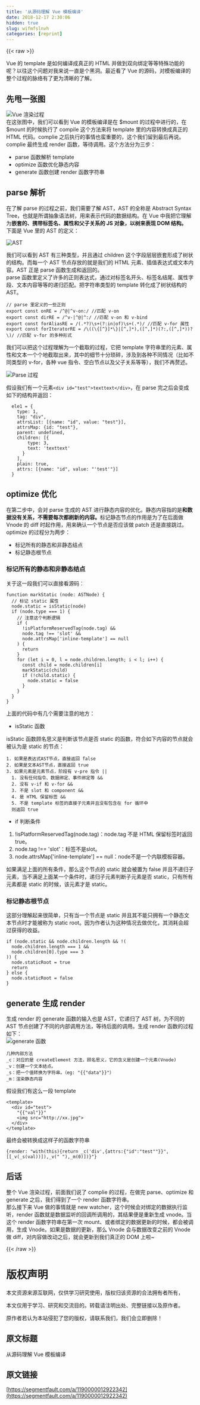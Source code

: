 ```yaml
---
title: '从源码理解 Vue 模板编译' 
date: 2018-12-17 2:30:06
hidden: true
slug: wifmfslnvh
categories: [reprint]
---
```


{{< raw >}}

                    
<p>Vue 的 template 是如何编译成真正的 HTML 并做到双向绑定等等特殊功能的呢？以往这个问题对我来说一直是个黑洞。最近看了 Vue 的源码，对模板编译的整个过程的脉络有了更为清晰的了解。</p>
<h2 id="articleHeader0">先甩一张图</h2>
<p><span class="img-wrap"><img data-src="/img/remote/1460000012922347" src="https://static.alili.tech/img/remote/1460000012922347" alt="Vue 渲染过程" title="Vue 渲染过程" style="cursor: pointer; display: inline;"></span><br>在这张图中，我们可以看到 Vue 的模板编译是在 $mount 的过程中进行的，在 $mount 的时候执行了 compile 这个方法来将 template 里的内容转换成真正的 HTML 代码。complie 之后执行的事情也蛮重要的，这个我们留到最后再说。complie 最终生成 render 函数，等待调用。这个方法分为三步：</p>
<ul>
<li>parse 函数解析 template</li>
<li>optimize 函数优化静态内容</li>
<li>generate 函数创建 render 函数字符串</li>
</ul>
<h2 id="articleHeader1">parse 解析</h2>
<p>在了解 parse 的过程之前，我们需要了解 AST，AST 的全称是 Abstract Syntax Tree，也就是所谓抽象语法树，用来表示代码的数据结构。在 Vue 中我把它理解为<strong>嵌套的、携带标签名、属性和父子关系的 JS 对象，以树来表现 DOM 结构。</strong><br>下面是 Vue 里的 AST 的定义：</p>
<p><span class="img-wrap"><img data-src="/img/remote/1460000012922348?w=652&amp;h=851" src="https://static.alili.tech/img/remote/1460000012922348?w=652&amp;h=851" alt="AST" title="AST" style="cursor: pointer; display: inline;"></span></p>
<p>我们可以看到 AST 有三种类型，并且通过 children 这个字段层层嵌套形成了树状的结构。而每一个 AST 节点存放的就是我们的 HTML 元素、插值表达式或文本内容。AST 正是 parse 函数生成和返回的。<br>parse 函数里定义了许多的正则表达式，通过对标签名开头、标签名结尾、属性字段、文本内容等等的递归匹配。把字符串类型的 template 转化成了树状结构的 AST。</p>
<div class="widget-codetool" style="display:none;">
      <div class="widget-codetool--inner">
      <span class="selectCode code-tool" data-toggle="tooltip" data-placement="top" title="" data-original-title="全选"></span>
      <span type="button" class="copyCode code-tool" data-toggle="tooltip" data-placement="top" data-clipboard-text="// parse 里定义的一些正则
export const onRE = /^@|^v-on:/ //匹配 v-on
export const dirRE = /^v-|^@|^:/ //匹配 v-on 和 v-bind
export const forAliasRE = /(.*?)\s+(?:in|of)\s+(.*)/ //匹配 v-for 属性
export const forIteratorRE = /\((\{[^}]*\}|[^,]*),([^,]*)(?:,([^,]*))?\)/ //匹配 v-for 的多种形式" title="" data-original-title="复制"></span>
      <span type="button" class="saveToNote code-tool" data-toggle="tooltip" data-placement="top" title="" data-original-title="放进笔记"></span>
      </div>
      </div><pre class="javascript hljs"><code class="javascript"><span class="hljs-comment">// parse 里定义的一些正则</span>
<span class="hljs-keyword">export</span> <span class="hljs-keyword">const</span> onRE = <span class="hljs-regexp">/^@|^v-on:/</span> <span class="hljs-comment">//匹配 v-on</span>
<span class="hljs-keyword">export</span> <span class="hljs-keyword">const</span> dirRE = <span class="hljs-regexp">/^v-|^@|^:/</span> <span class="hljs-comment">//匹配 v-on 和 v-bind</span>
<span class="hljs-keyword">export</span> <span class="hljs-keyword">const</span> forAliasRE = <span class="hljs-regexp">/(.*?)\s+(?:in|of)\s+(.*)/</span> <span class="hljs-comment">//匹配 v-for 属性</span>
<span class="hljs-keyword">export</span> <span class="hljs-keyword">const</span> forIteratorRE = <span class="hljs-regexp">/\((\{[^}]*\}|[^,]*),([^,]*)(?:,([^,]*))?\)/</span> <span class="hljs-comment">//匹配 v-for 的多种形式</span></code></pre>
<p>我们可以把这个过程理解为一个截取的过程，它把 template 字符串里的元素、属性和文本一个个地截取出来，其中的细节十分琐碎，涉及到各种不同情况（比如不同类型的 v-for，各种 vue 指令、空白节点以及父子关系等等），我们不再赘述。</p>
<p><span class="img-wrap"><img data-src="/img/remote/1460000012922349?w=690&amp;h=309" src="https://static.alili.tech/img/remote/1460000012922349?w=690&amp;h=309" alt="Parse 过程" title="Parse 过程" style="cursor: pointer;"></span></p>
<p>假设我们有一个元素<code>&lt;div id="test"&gt;texttext&lt;/div&gt;</code>，在 parse 完之后会变成如下的结构并返回：</p>
<div class="widget-codetool" style="display:none;">
      <div class="widget-codetool--inner">
      <span class="selectCode code-tool" data-toggle="tooltip" data-placement="top" title="" data-original-title="全选"></span>
      <span type="button" class="copyCode code-tool" data-toggle="tooltip" data-placement="top" data-clipboard-text="  ele1 = {
    type: 1,
    tag: &quot;div&quot;,
    attrsList: [{name: &quot;id&quot;, value: &quot;test&quot;}],
    attrsMap: {id: &quot;test&quot;},
    parent: undefined,
    children: [{
        type: 3,
        text: 'texttext'
      }
    ],
    plain: true,
    attrs: [{name: &quot;id&quot;, value: &quot;'test'&quot;}]
  }" title="" data-original-title="复制"></span>
      <span type="button" class="saveToNote code-tool" data-toggle="tooltip" data-placement="top" title="" data-original-title="放进笔记"></span>
      </div>
      </div><pre class="javascript hljs"><code class="javascript">  ele1 = {
    <span class="hljs-attr">type</span>: <span class="hljs-number">1</span>,
    <span class="hljs-attr">tag</span>: <span class="hljs-string">"div"</span>,
    <span class="hljs-attr">attrsList</span>: [{<span class="hljs-attr">name</span>: <span class="hljs-string">"id"</span>, <span class="hljs-attr">value</span>: <span class="hljs-string">"test"</span>}],
    <span class="hljs-attr">attrsMap</span>: {<span class="hljs-attr">id</span>: <span class="hljs-string">"test"</span>},
    <span class="hljs-attr">parent</span>: <span class="hljs-literal">undefined</span>,
    <span class="hljs-attr">children</span>: [{
        <span class="hljs-attr">type</span>: <span class="hljs-number">3</span>,
        <span class="hljs-attr">text</span>: <span class="hljs-string">'texttext'</span>
      }
    ],
    <span class="hljs-attr">plain</span>: <span class="hljs-literal">true</span>,
    <span class="hljs-attr">attrs</span>: [{<span class="hljs-attr">name</span>: <span class="hljs-string">"id"</span>, <span class="hljs-attr">value</span>: <span class="hljs-string">"'test'"</span>}]
  }</code></pre>
<h2 id="articleHeader2">optimize 优化</h2>
<p>在第二步中，会对 parse 生成的 AST 进行静态内容的优化。静态内容指的是<strong>和数据没有关系，不需要每次都刷新的内容。</strong>标记静态节点的作用是为了在后面做 Vnode 的 diff 时起作用，用来确认一个节点是否应该做 patch 还是直接跳过。optimize 的过程分为两步：</p>
<ul>
<li>标记所有的静态和非静态结点</li>
<li>标记静态根节点</li>
</ul>
<h3 id="articleHeader3">标记所有的静态和非静态结点</h3>
<p>关于这一段我们可以直接看源码：</p>
<div class="widget-codetool" style="display:none;">
      <div class="widget-codetool--inner">
      <span class="selectCode code-tool" data-toggle="tooltip" data-placement="top" title="" data-original-title="全选"></span>
      <span type="button" class="copyCode code-tool" data-toggle="tooltip" data-placement="top" data-clipboard-text="function markStatic (node: ASTNode) {
  // 标记 static 属性
  node.static = isStatic(node)
  if (node.type === 1) {
    // 注意这个判断逻辑
    if (
      !isPlatformReservedTag(node.tag) &amp;&amp;
      node.tag !== 'slot' &amp;&amp;
      node.attrsMap['inline-template'] == null
    ) {
      return
    }
    for (let i = 0, l = node.children.length; i < l; i++) {
      const child = node.children[i]
      markStatic(child)
      if (!child.static) {
        node.static = false
      }
    }
  }
}" title="" data-original-title="复制"></span>
      <span type="button" class="saveToNote code-tool" data-toggle="tooltip" data-placement="top" title="" data-original-title="放进笔记"></span>
      </div>
      </div><pre class="javascript hljs"><code class="javascript"><span class="hljs-function"><span class="hljs-keyword">function</span> <span class="hljs-title">markStatic</span> (<span class="hljs-params">node: ASTNode</span>) </span>{
  <span class="hljs-comment">// 标记 static 属性</span>
  node.static = isStatic(node)
  <span class="hljs-keyword">if</span> (node.type === <span class="hljs-number">1</span>) {
    <span class="hljs-comment">// 注意这个判断逻辑</span>
    <span class="hljs-keyword">if</span> (
      !isPlatformReservedTag(node.tag) &amp;&amp;
      node.tag !== <span class="hljs-string">'slot'</span> &amp;&amp;
      node.attrsMap[<span class="hljs-string">'inline-template'</span>] == <span class="hljs-literal">null</span>
    ) {
      <span class="hljs-keyword">return</span>
    }
    <span class="hljs-keyword">for</span> (<span class="hljs-keyword">let</span> i = <span class="hljs-number">0</span>, l = node.children.length; i &lt; l; i++) {
      <span class="hljs-keyword">const</span> child = node.children[i]
      markStatic(child)
      <span class="hljs-keyword">if</span> (!child.static) {
        node.static = <span class="hljs-literal">false</span>
      }
    }
  }
}</code></pre>
<p>上面的代码中有几个需要注意的地方：</p>
<ul><li>isStatic 函数</li></ul>
<p>isStatic 函数顾名思义是判断该节点是否 static 的函数，符合如下内容的节点就会被认为是 static 的节点：</p>
<div class="widget-codetool" style="display:none;">
      <div class="widget-codetool--inner">
      <span class="selectCode code-tool" data-toggle="tooltip" data-placement="top" title="" data-original-title="全选"></span>
      <span type="button" class="copyCode code-tool" data-toggle="tooltip" data-placement="top" data-clipboard-text="1. 如果是表达式AST节点，直接返回 false
2. 如果是文本AST节点，直接返回 true
3. 如果元素是元素节点，阶段有 v-pre 指令 ||
  1. 没有任何指令、数据绑定、事件绑定等 &amp;&amp;
  2. 没有 v-if 和 v-for &amp;&amp;
  3. 不是 slot 和 component &amp;&amp;
  4. 是 HTML 保留标签 &amp;&amp;
  5. 不是 template 标签的直接子元素并且没有包含在 for 循环中
  则返回 true" title="" data-original-title="复制"></span>
      <span type="button" class="saveToNote code-tool" data-toggle="tooltip" data-placement="top" title="" data-original-title="放进笔记"></span>
      </div>
      </div><pre class="javascript hljs"><code class="javascript"><span class="hljs-number">1.</span> 如果是表达式AST节点，直接返回 <span class="hljs-literal">false</span>
<span class="hljs-number">2.</span> 如果是文本AST节点，直接返回 <span class="hljs-literal">true</span>
<span class="hljs-number">3.</span> 如果元素是元素节点，阶段有 v-pre 指令 ||
  <span class="hljs-number">1.</span> 没有任何指令、数据绑定、事件绑定等 &amp;&amp;
  <span class="hljs-number">2.</span> 没有 v-<span class="hljs-keyword">if</span> 和 v-<span class="hljs-keyword">for</span> &amp;&amp;
  <span class="hljs-number">3.</span> 不是 slot 和 component &amp;&amp;
  <span class="hljs-number">4.</span> 是 HTML 保留标签 &amp;&amp;
  <span class="hljs-number">5.</span> 不是 template 标签的直接子元素并且没有包含在 <span class="hljs-keyword">for</span> 循环中
  则返回 <span class="hljs-literal">true</span></code></pre>
<ul><li>if 判断条件</li></ul>
<ol>
<li>!isPlatformReservedTag(node.tag)：node.tag 不是 HTML 保留标签时返回true。</li>
<li>node.tag !== 'slot'：标签不是slot。</li>
<li>node.attrsMap['inline-template'] == null：node不是一个内联模板容器。</li>
</ol>
<p>如果满足上面的所有条件，那么这个节点的 static 就会被置为 false 并且不递归子元素，当不满足上面某一个条件时，递归子元素判断子元素是否 static，只有所有元素都是 static 的时候，该元素才是 static。</p>
<h3 id="articleHeader4">标记静态根节点</h3>
<p>这部分理解起来很简单，只有当一个节点是 static 并且其不能只拥有一个静态文本节点时才能被称为 static root。因为作者认为这种情况去做优化，其消耗会超过获得的收益。</p>
<div class="widget-codetool" style="display:none;">
      <div class="widget-codetool--inner">
      <span class="selectCode code-tool" data-toggle="tooltip" data-placement="top" title="" data-original-title="全选"></span>
      <span type="button" class="copyCode code-tool" data-toggle="tooltip" data-placement="top" data-clipboard-text="if (node.static &amp;&amp; node.children.length &amp;&amp; !(
  node.children.length === 1 &amp;&amp;
  node.children[0].type === 3
)) {
  node.staticRoot = true
  return
} else {
  node.staticRoot = false
}" title="" data-original-title="复制"></span>
      <span type="button" class="saveToNote code-tool" data-toggle="tooltip" data-placement="top" title="" data-original-title="放进笔记"></span>
      </div>
      </div><pre class="javascript hljs"><code class="javascript"><span class="hljs-keyword">if</span> (node.static &amp;&amp; node.children.length &amp;&amp; !(
  node.children.length === <span class="hljs-number">1</span> &amp;&amp;
  node.children[<span class="hljs-number">0</span>].type === <span class="hljs-number">3</span>
)) {
  node.staticRoot = <span class="hljs-literal">true</span>
  <span class="hljs-keyword">return</span>
} <span class="hljs-keyword">else</span> {
  node.staticRoot = <span class="hljs-literal">false</span>
}</code></pre>
<h2 id="articleHeader5">generate 生成 render</h2>
<p>生成 render 的 generate 函数的输入也是 AST，它递归了 AST 树，为不同的 AST 节点创建了不同的内部调用方法，等待后面的调用。生成 render 函数的过程如下：<br><span class="img-wrap"><img data-src="/img/remote/1460000012922350?w=690&amp;h=159" src="https://static.alili.tech/img/remote/1460000012922350?w=690&amp;h=159" alt="generate 函数" title="generate 函数" style="cursor: pointer; display: inline;"></span></p>
<div class="widget-codetool" style="display:none;">
      <div class="widget-codetool--inner">
      <span class="selectCode code-tool" data-toggle="tooltip" data-placement="top" title="" data-original-title="全选"></span>
      <span type="button" class="copyCode code-tool" data-toggle="tooltip" data-placement="top" data-clipboard-text="几种内部方法
_c：对应的是 createElement 方法，顾名思义，它的含义是创建一个元素(Vnode)
_v：创建一个文本结点。
_s：把一个值转换为字符串。（eg: "{{"data"}}"）
_m：渲染静态内容" title="" data-original-title="复制"></span>
      <span type="button" class="saveToNote code-tool" data-toggle="tooltip" data-placement="top" title="" data-original-title="放进笔记"></span>
      </div>
      </div><pre class="hljs sqf"><code>几种内部方法
<span class="hljs-variable">_c</span>：对应的是 createElement 方法，顾名思义，它的含义是创建一个元素(Vnode)
<span class="hljs-variable">_v</span>：创建一个文本结点。
<span class="hljs-variable">_s</span>：把一个值转换为字符串。（eg: "{{"data"}}"）
<span class="hljs-variable">_m</span>：渲染静态内容</code></pre>
<p>假设我们有这么一段 template</p>
<div class="widget-codetool" style="display:none;">
      <div class="widget-codetool--inner">
      <span class="selectCode code-tool" data-toggle="tooltip" data-placement="top" title="" data-original-title="全选"></span>
      <span type="button" class="copyCode code-tool" data-toggle="tooltip" data-placement="top" data-clipboard-text="<template>
  <div id=&quot;test&quot;>
    "{{"val"}}"
    <img src=&quot;http://xx.jpg&quot;>
  </div>
</template>" title="" data-original-title="复制"></span>
      <span type="button" class="saveToNote code-tool" data-toggle="tooltip" data-placement="top" title="" data-original-title="放进笔记"></span>
      </div>
      </div><pre class="hljs django"><code><span class="xml"><span class="hljs-tag">&lt;<span class="hljs-name">template</span>&gt;</span>
  <span class="hljs-tag">&lt;<span class="hljs-name">div</span> <span class="hljs-attr">id</span>=<span class="hljs-string">"test"</span>&gt;</span>
    </span><span class="hljs-template-variable">"{{"val"}}"</span><span class="xml">
    <span class="hljs-tag">&lt;<span class="hljs-name">img</span> <span class="hljs-attr">src</span>=<span class="hljs-string">"http://xx.jpg"</span>&gt;</span>
  <span class="hljs-tag">&lt;/<span class="hljs-name">div</span>&gt;</span>
<span class="hljs-tag">&lt;/<span class="hljs-name">template</span>&gt;</span></span></code></pre>
<p>最终会被转换成这样子的函数字符串</p>
<div class="widget-codetool" style="display:none;">
      <div class="widget-codetool--inner">
      <span class="selectCode code-tool" data-toggle="tooltip" data-placement="top" title="" data-original-title="全选"></span>
      <span type="button" class="copyCode code-tool" data-toggle="tooltip" data-placement="top" data-clipboard-text="{render: &quot;with(this){return _c('div',{attrs:{&quot;id&quot;:&quot;test&quot;"}}",[[_v(_s(val))]),_v(&quot; &quot;),_m(0)])}&quot;}" title="" data-original-title="复制"></span>
      <span type="button" class="saveToNote code-tool" data-toggle="tooltip" data-placement="top" title="" data-original-title="放进笔记"></span>
      </div>
      </div><pre class="javascript hljs"><code class="javascript" style="word-break: break-word; white-space: initial;">{<span class="hljs-attr">render</span>: <span class="hljs-string">"with(this){return _c('div',{attrs:{"</span>id<span class="hljs-string">":"</span>test<span class="hljs-string">""}}",[[_v(_s(val))]),_v("</span> <span class="hljs-string">"),_m(0)])}"</span>}</code></pre>
<h2 id="articleHeader6">后话</h2>
<p>整个 Vue 渲染过程，前面我们说了 complie 的过程，在做完 parse、optimize 和 generate 之后，我们得到了一个 render 函数字符串。<br>那么接下来 Vue 做的事情就是 new watcher，这个时候会对绑定的数据执行监听，render 函数就是数据监听的回调所调用的，其结果便是重新生成 vnode。当这个 render 函数字符串在第一次 mount、或者绑定的数据更新的时候，都会被调用，生成 Vnode。如果是数据的更新，那么 Vnode 会与数据改变之前的 Vnode 做 diff，对内容做改动之后，就会更新到我们真正的 DOM 上啦~</p>

                
{{< /raw >}}

# 版权声明
本文资源来源互联网，仅供学习研究使用，版权归该资源的合法拥有者所有，

本文仅用于学习、研究和交流目的。转载请注明出处、完整链接以及原作者。

原作者若认为本站侵犯了您的版权，请联系我们，我们会立即删除！

## 原文标题
从源码理解 Vue 模板编译

## 原文链接
[https://segmentfault.com/a/1190000012922342](https://segmentfault.com/a/1190000012922342)

